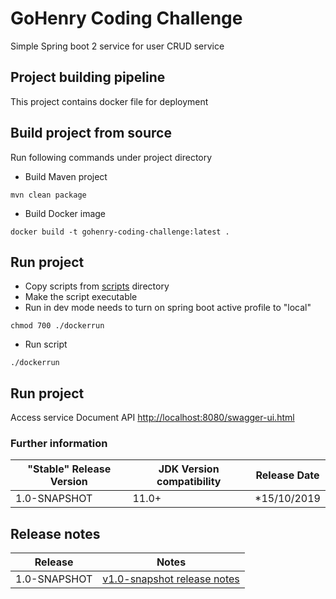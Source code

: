 # GoHenry Coding Challenge

Simple Spring boot 2 service for user CRUD service

## Project building pipeline

This project contains docker file for deployment 

## Build project from source

Run following commands under project directory

- Build Maven project
```
mvn clean package
```
- Build Docker image
```
docker build -t gohenry-coding-challenge:latest .
```

## Run project

- Copy scripts from [scripts](./scripts) directory
- Make the script executable
- Run in dev mode needs to turn on spring boot active profile to "local"
```
chmod 700 ./dockerrun
```
- Run script
```
./dockerrun
```

## Run project
Access service Document API
[http://localhost:8080/swagger-ui.html](http://localhost:8080/swagger-ui.html)


### Further information
| "Stable" Release Version | JDK Version compatibility | Release Date |
| ------------------------ | ------------------------- | ------------ |
| 1.0-SNAPSHOT             | 11.0+                     | \*15/10/2019 |

## Release notes

| Release       |                        Notes                                       |
| ------------- | :----------------------------------------------------------------: |
| 1.0-SNAPSHOT  | [v1.0-snapshot release notes](docs/release_v1.0-snapshot_notes.md) |
